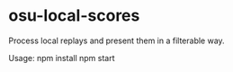 # osu-local-scores
Process local replays and present them in a filterable way.

Usage:
npm install
npm start
